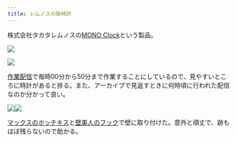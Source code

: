 ```yaml
---
title: レムノスの掛時計
---
```

株式会社タカタレムノスの[MONO Clock](https://www.amazon.co.jp/dp/B004UIT8BK)という製品。

![](https://lh5.googleusercontent.com/XW2gfKYiDiEYeO3hEGWRA8QGKP_UrXvE-_U59XmLIRq9XNsD3rZON0WUQY0hkD8d5A_wEY2t-e552duhV9ILAVexSS0TZb9M18iohL2VlWHNvfMKniqCT0tpkVryeslSyWfeyU0vhAJhWgl99pQymw)

![](https://lh4.googleusercontent.com/BjIXlUbSWoD_3bCjhxyVjlUmUtWosN1KMYIkmL3mciIVCtQCEN7_7rNGR5yWs2YNpX0iLbdvfiYbeiNRcPpkJALhIpWDhALulA_3UjOWJq22YcKp8hvqytz_odccg3sHBooYKt0lOJAlz7MHUD_V3Q)

[作業配信](https://www.youtube.com/channel/UC5s-KpSDGzxWPWNv94PnJHw)で毎時00分から50分まで作業することにしているので、見やすいところに時計があると捗る。また、アーカイブで見返すときに何時頃に行われた配信なのか分かって良い。

![](https://lh4.googleusercontent.com/VRkK03CoUEQfxdEU09ZchVQZePIUvhongt_7GnIlpqcy6Lev03t9NvZM8fi_CgU8BmW_kPAiz5brsJYd4tJYiNfdrWKAjy-jqHwsCOle5_4AmH6JiZH_gvAGmGx-HV24SlGRgktM2fMFI6ZdGxs4yQ)![](https://lh6.googleusercontent.com/Lf0E7jjw03yJFahbQb7Vd7runGw287FryTdTK8VDjlDZg_7WDm0qlmP0fGMSaShgsitxB7b7WHd-aoXkrJVhUS_atwfDCdoi4Kn8_gkSK_6aX0GlOLDwj7SivlDV1OGVzQpVGLCrnz4mrWDhLyFnxw)

[マックスのホッチキス](https://www.amazon.co.jp/dp/B000O9WRWG)と[壁美人のフック](https://www.amazon.co.jp/dp/B00CU78TDG)で壁に取り付けた。意外と頑丈で、跡もほぼ残らないので助かる。
